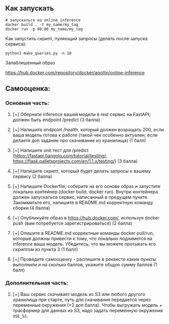 ## Как запускать
```shell
# запускаться из online_inference
docker build . -t my_name/my_tag
docker run -p 80:80 my_name/my_tag
```

Как запустить скрипт, пуляющий запросы (делать после запуска сервиса):
```shell
python3 make_queries.py -n 10
```

Запаблишенный образ

https://hub.docker.com/repository/docker/apollin/online-inference

## Самооценка:
### Основная часть:

1. [+] Оберните inference вашей модели в rest сервис на FastAPI, должен быть endpoint /predict (3 балла)

2. [+] Напишите endpoint /health, который должен возращать 200, если ваша модель готова к работе (такой чек особенно актуален, если делаете доп задание про скачивание из хранилища) (1 балл)

3. [+] Напишите unit тест для /predict (https://fastapi.tiangolo.com/tutorial/testing/, https://flask.palletsprojects.com/en/1.1.x/testing/) (3 балла)

4. [+] Напишите скрипт, который будет делать запросы к вашему сервису (2 балла)

5. [+] Напишите Dockerfile, соберите на его основе образ и запустите локально контейнер (docker build, docker run). Внутри контейнера должен запускаться сервис, написанный в предущем пункте. Закоммитьте его, напишите в README.md корректную команду сборки (4 балла)

6. [+] Опубликуйте образ в https://hub.docker.com/, используя docker push (вам потребуется зарегистрироваться) (2 балла)

7. [+] Опишите в README.md корректные команды docker pull/run, которые должны привести к тому, что локально поднимется на inference ваша модель. Убедитесь, что вы можете протыкать его скриптом из пункта 3 (1 балл)

8. [+] Проведите самооценку - распишите в реквесте какие пункты выполнили и на сколько баллов, укажите общую сумму баллов (1 балл)

### Дополнительная часть:
1. [+] Ваш сервис скачивает модель из S3 или любого другого хранилища при старте, путь для скачивания передается через переменные окружения (+2 доп балла).
   Чтобы выгружать модель + трасформер для данных из S3, надо задать переменную окружения `USE_S3`.

